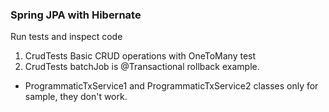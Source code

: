 ### Spring JPA with Hibernate

Run tests and inspect code

1. CrudTests Basic CRUD operations with OneToMany test
2. CrudTests batchJob is @Transactional rollback example.


- ProgrammaticTxService1 and ProgrammaticTxService2 classes only for sample, they don't work.